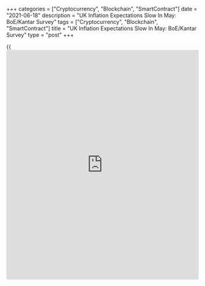 +++
categories = ["Cryptocurrency", "Blockchain", "SmartContract"]
date = "2021-06-18"
description = "UK Inflation Expectations Slow In May: BoE/Kantar Survey"
tags = ["Cryptocurrency", "Blockchain", "SmartContract"]
title = "UK Inflation Expectations Slow In May: BoE/Kantar Survey"
type = "post"
+++

{{<iframe id="large-banner" src="https://www.bounty.group/#slide=7.0" width="100%" height="600" scrolling="no" style="border: 0px solid rgb(216, 221, 230); border-radius: 3px;">}}

Britons' inflation expectations for the coming year slowed in May, the
latest Bank of England/Kantar Inflation Attitudes Survey showed on
Friday.

Inflation for the coming year was seen at 2.4 percent, down from 2.7
percent in February. Likewise, inflation expectations for the twelve
months after that eased to 1.9 percent from 2.2 percent.

The 5-year ahead inflation expectation slowed to 2.7 percent from 2.9
percent.

According to the survey, 45 percent of respondents thought the inflation
target was 'about right', compared to 44 percent in February. The
proportions saying the target was 'too high' or 'too low' were 31
percent and 10 percent, respectively.

When asked about the future path of interest rates, 37 percent said they
expected rates to stay about the same over the next twelve months,
compared with 35 percent in February. About 39 percent expected rates to
rise over the next 12 months, up from the previous forecast of 35
percent.

The quarterly survey was conducted by Kantar on behalf of the Bank of
England, between May 11 and 17.

For comments and feedback [contact](https://www.playgroundfx.com/contact/): editorial@rtt[news](https://www.letsplayfx.com/blog/forex-news-website/).com

[Economic News][1]

 **What parts of the world are seeing the best (and worst) economic
performances lately? Click[here][2] to check out our [Econ Scorecard][2]
and find out! See up-to-the-moment [ranking](https://www.playgroundfx.com/blog/crypto-exchange-ranking/)s for the best and worst
performers in [GDP][3], [unemployment rate][4], [inflation][5] and much
more.**

   1. www.rtt[news](https://www.letsplayfx.com/blog/forex-news-website/).com/Content/EconomicNews.aspx
   2. www.rtt[news](https://www.letsplayfx.com/blog/forex-news-website/).com/economic-scorecard/world-rank/unemployment-rate/highest-performance.aspx
   3. www.rtt[news](https://www.letsplayfx.com/blog/forex-news-website/).com/economic-scorecard/world-rank/GDP/highest-performance.aspx
   4. www.rtt[news](https://www.letsplayfx.com/blog/forex-news-website/).com/economic-scorecard/world-rank/unemployment-rate/lowest-performance.aspx
   5. www.rtt[news](https://www.letsplayfx.com/blog/forex-news-website/).com/economic-scorecard/world-rank/CPI/highest-performance.aspx